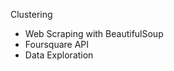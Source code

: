 <p> Clustering </p>
<ul>
  <li> Web Scraping with BeautifulSoup </li>
  <li> Foursquare API </li>
  <li> Data Exploration </li>
</ul
